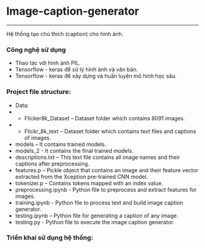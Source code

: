 # Image-caption-generator

------------------------------------------------------------------------------------------
Hệ thống tạo chú thích (caption) cho hình ảnh.

### Công nghệ sử dụng
- Thao tác với hình ảnh PIL.
- Tensorflow - keras để sử lý hình ảnh và văn bản.
- Tensorflow - keras để xây dựng và huấn luyện mô hình học sâu.

### Project file structure:
- Data:
- - Flicker8k_Dataset – Dataset folder which contains 8091 images.
- - Flickr_8k_text – Dataset folder which contains text files and captions of images.
- models – It contains trained models.
- models_2 - It contains the final trained models.
- descriptions.txt – This text file contains all image names and their captions after preprocessing.
- features.p – Pickle object that contains an image and their feature vector extracted from the Xception pre-trained CNN model.
- tokenizer.p – Contains tokens mapped with an index value.
- preprocessing.ipynb - Python file to preprocess and extract features for images.
- training.ipynb - Python file to process text and build image caption generator.
- testing.ipynb – Python file for generating a caption of any image.
- testing.py - Python file to execute the image caption generator.

### Triển khai sử dụng hệ thống:

